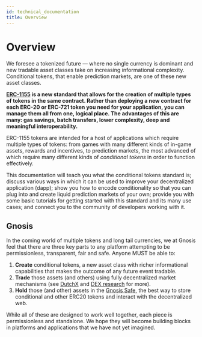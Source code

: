 ```yaml
---
id: technical_documentation
title: Overview
---
```


# Overview

We foresee a tokenized future — where no single currency is dominant and new tradable asset classes take on increasing informational complexity. Conditional tokens, that enable prediction markets, are one of these new asset classes.

**[ERC-1155](./eip-1155.html) is a new standard that allows for the creation of multiple types of tokens in the same contract. Rather than deploying a new contract for each ERC-20 or ERC-721 token you need for your application, you can manage them all from one, logical place. The advantages of this are many: gas savings, batch transfers, lower complexity, deep and meaningful interoperability.**

ERC-1155 tokens are intended for a host of applications which require multiple types of tokens: from games with many different kinds of in-game assets, rewards and incentives, to prediction markets, the most advanced of which require many different kinds of _conditional tokens_ in order to function effectively.

This documentation will teach you what the conditional tokens standard is; discuss various ways in which it can be used to improve your decentralized application (dapp); show you how to encode conditionality so that you can plug into and create liquid prediction markets of your own; provide you with some basic tutorials for getting started with this standard and its many use cases; and connect you to the community of developers working with it.

## Gnosis

In the coming world of multiple tokens and long tail currencies, we at Gnosis feel that there are three key parts to any platform attempting to be permissionless, transparent, fair and safe. Anyone MUST be able to:

1. **Create** conditional tokens, a new asset class with richer informational capabilities that makes the outcome of any future event tradable.
2. **Trade** those assets (and others) using fully decentralized market mechanisms (see [DutchX](https://blog.gnosis.pm/the-dutchx-pilot-d8f3e2007ae4) and [DEX research](https://github.com/gnosis/dex-research) for more).
3. **Hold** those (and other) assets in the [Gnosis Safe](https://safe.gnosis.io), the best way to store conditional and other ERC20 tokens and interact with the decentralized web.

While all of these are designed to work well together, each piece is permissionless and standalone. We hope they will become building blocks in platforms and applications that we have not yet imagined.

  